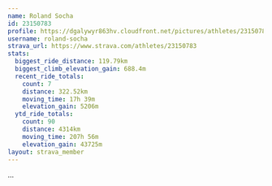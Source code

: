 ```yaml
---
name: Roland Socha
id: 23150783
profile: https://dgalywyr863hv.cloudfront.net/pictures/athletes/23150783/14745672/4/large.jpg
username: roland-socha
strava_url: https://www.strava.com/athletes/23150783
stats:
  biggest_ride_distance: 119.79km
  biggest_climb_elevation_gain: 688.4m
  recent_ride_totals:
    count: 7
    distance: 322.52km
    moving_time: 17h 39m
    elevation_gain: 5206m
  ytd_ride_totals:
    count: 90
    distance: 4314km
    moving_time: 207h 56m
    elevation_gain: 43725m
layout: strava_member
--- 
```

...
